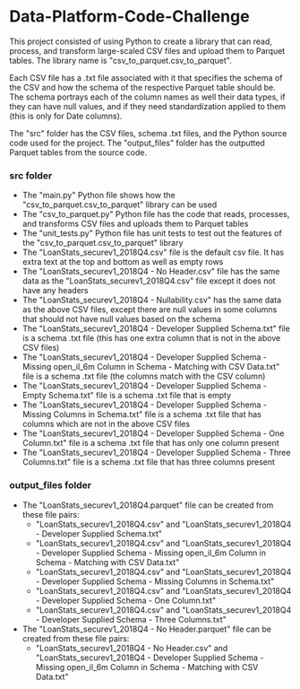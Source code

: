 # Data-Platform-Code-Challenge

This project consisted of using Python to create a library that can read, process, and transform large-scaled CSV files and upload them to Parquet tables. The library name is "csv_to_parquet.csv_to_parquet".

Each CSV file has a .txt file associated with it that specifies the schema of the CSV and how the schema of the respective Parquet table should be. The schema portrays each of the column names as well their data types, if they can have null values, and if they need standardization applied to them (this is only for Date columns).

The "src" folder has the CSV files, schema .txt files, and the Python source code used for the project. The "output_files" folder has the outputted Parquet tables from the source code.

### src folder
  - The "main.py" Python file shows how the "csv_to_parquet.csv_to_parquet" library can be used
  - The "csv_to_parquet.py" Python file has the code that reads, processes, and transforms CSV files and uploads them to Parquet tables
  - The "unit_tests.py" Python file has unit tests to test out the features of the "csv_to_parquet.csv_to_parquet" library
  - The "LoanStats_securev1_2018Q4.csv" file is the default csv file. It has extra text at the top and bottom as well as empty rows
  - The "LoanStats_securev1_2018Q4 - No Header.csv" file has the same data as the "LoanStats_securev1_2018Q4.csv" file except it does not have any headers
  - The "LoanStats_securev1_2018Q4 - Nullability.csv" has the same data as the above CSV files, except there are null values in some columns that should not have null values based on the schema
  - The "LoanStats_securev1_2018Q4 - Developer Supplied Schema.txt" file is a schema .txt file (this has one extra column that is not in the above CSV files)
  - The "LoanStats_securev1_2018Q4 - Developer Supplied Schema - Missing open_il_6m Column in Schema - Matching with CSV Data.txt" file is a schema .txt file (the columns match with the CSV column)
  - The "LoanStats_securev1_2018Q4 - Developer Supplied Schema - Empty Schema.txt" file is a schema .txt file that is empty
  - The "LoanStats_securev1_2018Q4 - Developer Supplied Schema - Missing Columns in Schema.txt" file is a schema .txt file that has columns which are not in the above CSV files
  - The "LoanStats_securev1_2018Q4 - Developer Supplied Schema - One Column.txt" file is a schema .txt file that has only one column present
  - The "LoanStats_securev1_2018Q4 - Developer Supplied Schema - Three Columns.txt" file is a schema .txt file that has three columns present

### output_files folder
  - The "LoanStats_securev1_2018Q4.parquet" file can be created from these file pairs:
    - "LoanStats_securev1_2018Q4.csv" and "LoanStats_securev1_2018Q4 - Developer Supplied Schema.txt"
    - "LoanStats_securev1_2018Q4.csv" and "LoanStats_securev1_2018Q4 - Developer Supplied Schema - Missing open_il_6m Column in Schema - Matching with CSV Data.txt"
    - "LoanStats_securev1_2018Q4.csv" and "LoanStats_securev1_2018Q4 - Developer Supplied Schema - Missing Columns in Schema.txt"
    - "LoanStats_securev1_2018Q4.csv" and "LoanStats_securev1_2018Q4 - Developer Supplied Schema - One Column.txt"
    - "LoanStats_securev1_2018Q4.csv" and "LoanStats_securev1_2018Q4 - Developer Supplied Schema - Three Columns.txt"
  - The "LoanStats_securev1_2018Q4 - No Header.parquet" file can be created from these file pairs:
    - "LoanStats_securev1_2018Q4 - No Header.csv" and "LoanStats_securev1_2018Q4 - Developer Supplied Schema - Missing open_il_6m Column in Schema - Matching with CSV Data.txt"
